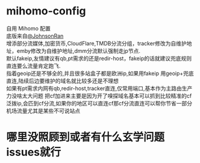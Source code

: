 # mihomo-config
自用 Mihomo 配置   
底版来自[@JohnsonRan](https://github.com/JohnsonRan)    
增添部分流媒体,加密货币,CloudFlare,TMDB分流分组，tracker修改为自维护地址，emby修改为自维护地址,dmm分流默认强制走jp节点.  
默认fakeip,友情建议有qb,pt需求的还是redir-host，fakeip的话就建议兜底规则直连要么流量肯定跑飞.   
指着geoip还是不够全的,并且很多站盒子都是欧洲ip,如果用fakeip 用geoip+兜底直连,陆续后边要维护的域名就比较多还是不理想  
如果有pt需求内网有qb,redir-host,tracker直连,仅常用端口,基本作为主路由生产力没啥太大问题
把cf加进来主要是因为开了嗅探域名基本可以抓到比较精准的cf泛拨ip,会匹到cf分流,如果你的地区可以直连cf那cf分流直连可以帮你节省一部分机场流量尤其是某些不可说站点
# 哪里没照顾到或者有什么玄学问题issues就行
